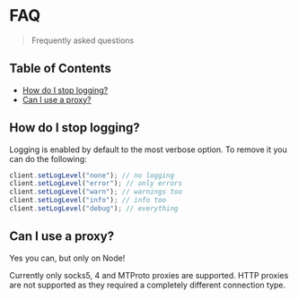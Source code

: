 # FAQ

> Frequently asked questions

## Table of Contents

- [How do I stop logging?](#how-do-i-stop-logging)
- [Can I use a proxy?](#can-i-use-a-proxy)

## How do I stop logging?

Logging is enabled by default to the most verbose option. To remove it you can do the following:

```js
client.setLogLevel("none"); // no logging
client.setLogLevel("error"); // only errors
client.setLogLevel("warn"); // warnings too
client.setLogLevel("info"); // info too
client.setLogLevel("debug"); // everything
```

## Can I use a proxy?

Yes you can, but only on Node!

Currently only socks5, 4 and MTProto proxies are supported. HTTP proxies are not supported as they required a completely different connection type.
